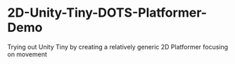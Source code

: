 # 2D-Unity-Tiny-DOTS-Platformer-Demo
Trying out Unity Tiny by creating a relatively generic 2D Platformer focusing on movement
